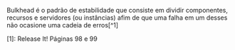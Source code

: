 Bulkhead é o padrão de estabilidade que consiste em dividir componentes, recursos e servidores (ou instâncias) afim de que uma falha em um desses não ocasione uma cadeia de erros[^1]

[1]: Release It! Páginas 98 e 99